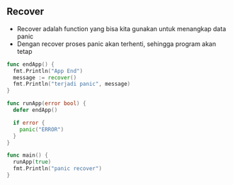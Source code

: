 ## Recover
- Recover adalah function yang bisa kita gunakan untuk menangkap data panic
- Dengan recover proses panic akan terhenti, sehingga program akan tetap

```go
func endApp() {
  fmt.Println("App End")
  message := recover()
  fmt.Println("terjadi panic", message)
}

func runApp(error bool) {
  defer endApp()

  if error {
    panic("ERROR")
  }
}
```
```go
func main() {
  runApp(true)
  fmt.Println("panic recover")
}
```
